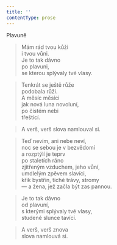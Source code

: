 ```yaml
---
title: ''
contentType: prose
---
```


Plavuně

> Mám rád tvou kůži  
> i tvou vůni.  
> Je to tak dávno  
> po plavuni,  
> se kterou splývaly tvé vlasy.

> Tenkrát se ještě růže  
> podobala růži.  
> A měsíc měsíci  
> jak nová luna novoluní,  
> po čistém nebi  
> třeštící.

> A verš, verš slova namlouval si.

> Teď nevím, ani nebe neví,  
> noc se sebou je v bezvědomí  
> a rozptýlí je teprv  
> po staletích ráno  
> zjitřeným vzduchem, jeho vůní,  
> umdlelým zpěvem slavíci,  
> křik bystřin, tiché trávy, stromy  
> — a žena, jež začla být zas pannou.

> Je to tak dávno  
> od plavuní,  
> s kterými splývaly tvé vlasy,  
> studené slunce tavící.

> A verš, verš znova  
> slova namlouvá si.
